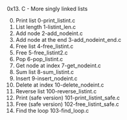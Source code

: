 0x13. C - More singly linked lists

0. Print list
   0-print_listint.c
1. List length
   1-listint_len.c
2. Add node
   2-add_nodeint.c
3. Add node at the end
   3-add_nodeint_end.c
4. Free list
   4-free_listint.c
5. Free
   5-free_listint2.c
6. Pop
   6-pop_listint.c
7. Get node at index
   7-get_nodeint.c
8. Sum list
   8-sum_listint.c
9. Insert
   9-insert_nodeint.c
10. Delete at index
    10-delete_nodeint.c
11. Reverse list
    100-reverse_listint.c
12. Print (safe version)
    101-print_listint_safe.c
13. Free (safe version)
    102-free_listint_safe.c
14. Find the loop
    103-find_loop.c
